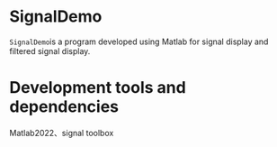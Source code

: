 # SignalDemo

`SignalDemo`is a program developed using Matlab for signal display and filtered signal display.



# Development tools and dependencies


Matlab2022、signal toolbox